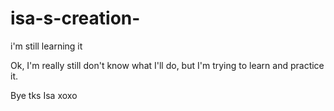 # isa-s-creation-
i'm still learning it

Ok, I'm really still don't know what I'll do, but I'm trying to learn and practice it.

Bye tks 
Isa 
xoxo
